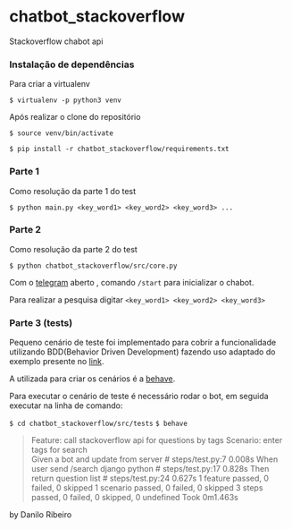 # chatbot_stackoverflow
Stackoverflow chabot api

### Instalação de dependências

Para criar a virtualenv

`$ virtualenv -p python3 venv`

Após realizar o clone do repositório

`$ source venv/bin/activate`

`$ pip install -r chatbot_stackoverflow/requirements.txt`

### Parte 1

Como resolução da parte 1 do test

`$ python main.py <key_word1> <key_word2> <key_word3> ...`

### Parte 2 

Como resolução da parte 2 do test

`$ python chatbot_stackoverflow/src/core.py`

Com o [telegram](http://t.me/danrs_bot) aberto , comando `/start` para inicializar o chabot. 

Para realizar a pesquisa digitar `<key_word1> <key_word2> <key_word3>`


### Parte 3 (tests)

Pequeno cenário de teste foi implementado para cobrir a funcionalidade utilizando BDD(Behavior Driven Development) fazendo uso adaptado do exemplo presente no [link](https://github.com/mmdaz/feature_testing_chat_bots).

A utilizada para criar os cenários é a [behave](https://behave.readthedocs.io/en/latest/tutorial.html). 

Para executar o cenário de teste é necessário rodar o bot, em seguida executar na linha de comando:

`$ cd chatbot_stackoverflow/src/tests`
`$ behave`


> Feature: call stackoverflow api for questions  by tags 
  Scenario: enter tags for search        
    Given a bot and update from server   # steps/test.py:7 0.008s
    When user send /search django python # steps/test.py:17 0.828s
    Then return question list            # steps/test.py:24 0.627s
1 feature passed, 0 failed, 0 skipped
1 scenario passed, 0 failed, 0 skipped
3 steps passed, 0 failed, 0 skipped, 0 undefined
Took 0m1.463s


by Danilo Ribeiro


